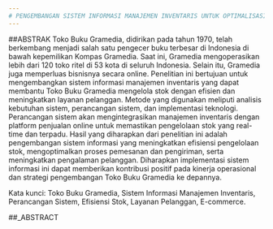 ```yaml
---
# PENGEMBANGAN SISTEM INFORMASI MANAJEMEN INVENTARIS UNTUK OPTIMALISASI STOK DAN PELAYANAN (STUDI KASUS: TOKO BUKU GRAMEDIA)
---
```


##ABSTRAK
Toko Buku Gramedia, didirikan pada tahun 1970, telah berkembang menjadi salah satu pengecer buku terbesar di Indonesia di bawah kepemilikan Kompas Gramedia. Saat ini, Gramedia mengoperasikan lebih dari 120 toko ritel di 53 kota di seluruh Indonesia. Selain itu, Gramedia juga memperluas bisnisnya secara online. Penelitian ini bertujuan untuk mengembangkan sistem informasi manajemen inventaris yang dapat membantu Toko Buku Gramedia mengelola stok dengan efisien dan meningkatkan layanan pelanggan. Metode yang digunakan meliputi analisis kebutuhan sistem, perancangan sistem, dan implementasi teknologi. Perancangan sistem akan mengintegrasikan manajemen inventaris dengan platform penjualan online untuk memastikan pengelolaan stok yang real-time dan terpadu. Hasil yang diharapkan dari penelitian ini adalah pengembangan sistem informasi yang meningkatkan efisiensi pengelolaan stok, mengoptimalkan proses pemesanan dan pengiriman, serta meningkatkan pengalaman pelanggan. Diharapkan implementasi sistem informasi ini dapat memberikan kontribusi positif pada kinerja operasional dan strategi pengembangan Toko Buku Gramedia ke depannya.

Kata kunci: Toko Buku Gramedia, Sistem Informasi Manajemen Inventaris, Perancangan Sistem, Efisiensi Stok, Layanan Pelanggan, E-commerce.

##_ABSTRACT
